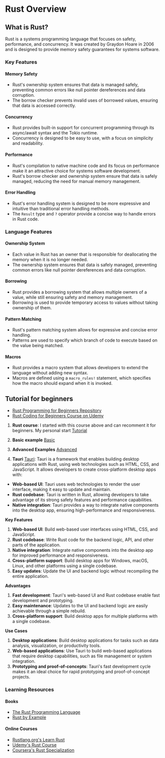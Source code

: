 # Rust Overview

## What is Rust?

Rust is a systems programming language that focuses on safety, performance, and concurrency. It was created by Graydon Hoare in 2006 and is designed to provide memory safety guarantees for systems software.

### Key Features

#### Memory Safety

- Rust's ownership system ensures that data is managed safely, preventing common errors like null pointer dereferences and data corruption.
- The borrow checker prevents invalid uses of borrowed values, ensuring that data is accessed correctly.

#### Concurrency

- Rust provides built-in support for concurrent programming through its async/await syntax and the Tokio runtime.
- Concurrency is designed to be easy to use, with a focus on simplicity and readability.

#### Performance

- Rust's compilation to native machine code and its focus on performance make it an attractive choice for systems software development.
- Rust's borrow checker and ownership system ensure that data is safely managed, reducing the need for manual memory management.

#### Error Handling

- Rust's error handling system is designed to be more expressive and intuitive than traditional error handling methods.
- The `Result` type and `?` operator provide a concise way to handle errors in Rust code.

### Language Features

#### Ownership System

- Each value in Rust has an owner that is responsible for deallocating the memory when it is no longer needed.
- The ownership system ensures that data is safely managed, preventing common errors like null pointer dereferences and data corruption.

#### Borrowing

- Rust provides a borrowing system that allows multiple owners of a value, while still ensuring safety and memory management.
- Borrowing is used to provide temporary access to values without taking ownership of them.

#### Pattern Matching

- Rust's pattern matching system allows for expressive and concise error handling.
- Patterns are used to specify which branch of code to execute based on the value being matched.

#### Macros

- Rust provides a macro system that allows developers to extend the language without adding new syntax.
- Macros are defined using a `macro_rules!` statement, which specifies how the macro should expand when it is invoked.

## Tutorial for beginners

- [Rust Programming for Beginners Repository](https://github.com/jayson-lennon/rust-programming-for-beginners)
- [Rust Coding for Beginners Course on Udemy](https://www.udemy.com/course/rust-coding-for-beginners/?referralCode=21DF1FD210891286AE0E&couponCode=NEWYEARCAREER)

1. **Rust course**: I started with this course above and can recomment it for beginners.
   My personal start [Tutorial](https://github.com/Martin1088/Rust-With-Screenreader/tree/main/Exercise/src/bin)

2. **Basic example** [Basic](Basic/)
3. **Advanced Examples** [Advanced](Advanced/)
4. **Tauri** [Tauri](https://v2.tauri.app/start/):
   Tauri is a framework that enables building desktop applications with Rust, using web technologies such as HTML, CSS, and JavaScript. It allows developers to create cross-platform desktop apps with:

- **Web-based UI**: Tauri uses web technologies to render the user interface, making it easy to update and maintain.
- **Rust codebase**: Tauri is written in Rust, allowing developers to take advantage of its strong safety features and performance capabilities.
- **Native integration**: Tauri provides a way to integrate native components into the desktop app, ensuring high-performance and responsiveness.

**Key Features**

1. **Web-based UI**: Build web-based user interfaces using HTML, CSS, and JavaScript.
2. **Rust codebase**: Write Rust code for the backend logic, API, and other parts of the application.
3. **Native integration**: Integrate native components into the desktop app for improved performance and responsiveness.
4. **Cross-platform support**: Build desktop apps for Windows, macOS, Linux, and other platforms using a single codebase.
5. **Easy updates**: Update the UI and backend logic without recompiling the entire application.

**Advantages**

1. **Fast development**: Tauri's web-based UI and Rust codebase enable fast development and prototyping.
2. **Easy maintenance**: Updates to the UI and backend logic are easily achievable through a simple rebuild.
3. **Cross-platform support**: Build desktop apps for multiple platforms with a single codebase.

**Use Cases**

1. **Desktop applications**: Build desktop applications for tasks such as data analysis, visualization, or productivity tools.
2. **Web-based applications**: Use Tauri to build web-based applications that require desktop capabilities, such as file management or system integration.
3. **Prototyping and proof-of-concepts**: Tauri's fast development cycle makes it an ideal choice for rapid prototyping and proof-of-concept projects.

### Learning Resources

#### Books

- [The Rust Programming Language](https://doc.rust-lang.org/book/)
- [Rust by Example](https://doc.rust-lang.org/rust-by-example/)

#### Online Courses

- [Rustlang.org's Learn Rust](https://www.rustlang.org/learn)
- [Udemy's Rust Course](https://www.udemy.com/course/the-rust-programming-language/)
- [Coursera's Rust Specialization](https://www.coursera.org/specializations/rust)
